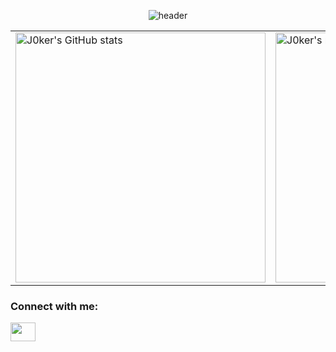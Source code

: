 <p align="center">
  <img src="https://capsule-render.vercel.app/api?type=rounded&height=300&color=gradient&text=Hello!%20I'm%20J0kerModZ&reversal=false&animation=twinkling&fontAlignY=50" alt="header"/>
</p>

<table align="center">
  <tr>
    <td>
      <img src="https://github-readme-stats.vercel.app/api?username=j0kermodz&show_icons=true&theme=radical&width=400&cache_seconds=1800&v6" alt="J0ker's GitHub stats" width="400"/>
    </td>
    <td>
      <img src="https://github-readme-stats.vercel.app/api/top-langs/?username=j0kermodz&layout=compact&theme=radical&cache_seconds=1800&v6" alt="J0ker's most used languages" width="400"/>
    </td>
  </tr>
</table>

<h3 align="left">Connect with me:</h3>
<p align="left">
<a href="https://linktr.ee/j0kermodz" target="blank"><img align="center" src="https://upload.wikimedia.org/wikipedia/en/b/bf/Linktree_logo.svg" alt="" height="30" width="40" /></a>
</p>
